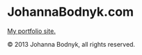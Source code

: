 # JohannaBodnyk.com

[My portfolio site.](http://johannabodnyk.com)


&copy; 2013 Johanna Bodnyk, all rights reserved.